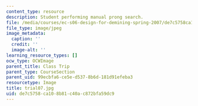 ```yaml
---
content_type: resource
description: Student performing manual prong search.
file: /media/courses/ec-s06-design-for-demining-spring-2007/de7c5758ca108b81c40ac872bfa59dc9_trial07.jpg
file_type: image/jpeg
image_metadata:
  caption: ''
  credit: ''
  image-alt: ''
learning_resource_types: []
ocw_type: OCWImage
parent_title: Class Trip
parent_type: CourseSection
parent_uid: 99ecbfa6-ce5e-d537-8b6d-181d91efeba3
resourcetype: Image
title: trial07.jpg
uid: de7c5758-ca10-8b81-c40a-c872bfa59dc9
---
```

